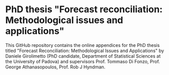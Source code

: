 # PhD thesis "Forecast reconciliation: Methodological issues and applications"

This GitHub repository contains the online appendices for the PhD thesis titled "Forecast Reconciliation: Methodological Issues and Applications" by Daniele Girolimetto (PhD candidate, Department of Statistical Sciences at the University of Padova) and supervisors Prof. Tommaso Di Fonzo, Prof. George Athanasopoulos, Prof. Rob J Hyndman.